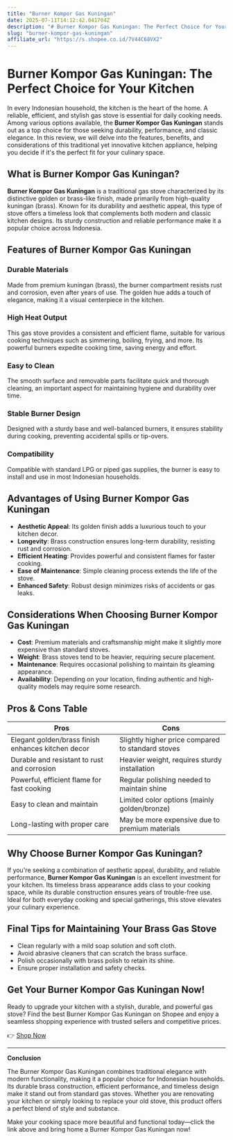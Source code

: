 ```yaml
---
title: "Burner Kompor Gas Kuningan"
date: 2025-07-11T14:12:42.041704Z
description: "# Burner Kompor Gas Kuningan: The Perfect Choice for Your Kitchen..."
slug: "burner-kompor-gas-kuningan"
affiliate_url: "https://s.shopee.co.id/7V44C68VX2"
---
```

# Burner Kompor Gas Kuningan: The Perfect Choice for Your Kitchen

In every Indonesian household, the kitchen is the heart of the home. A reliable, efficient, and stylish gas stove is essential for daily cooking needs. Among various options available, the **Burner Kompor Gas Kuningan** stands out as a top choice for those seeking durability, performance, and classic elegance. In this review, we will delve into the features, benefits, and considerations of this traditional yet innovative kitchen appliance, helping you decide if it's the perfect fit for your culinary space.

## What is Burner Kompor Gas Kuningan?

**Burner Kompor Gas Kuningan** is a traditional gas stove characterized by its distinctive golden or brass-like finish, made primarily from high-quality kuningan (brass). Known for its durability and aesthetic appeal, this type of stove offers a timeless look that complements both modern and classic kitchen designs. Its sturdy construction and reliable performance make it a popular choice across Indonesia.

## Features of Burner Kompor Gas Kuningan

### Durable Materials
Made from premium kuningan (brass), the burner compartment resists rust and corrosion, even after years of use. The golden hue adds a touch of elegance, making it a visual centerpiece in the kitchen.

### High Heat Output
This gas stove provides a consistent and efficient flame, suitable for various cooking techniques such as simmering, boiling, frying, and more. Its powerful burners expedite cooking time, saving energy and effort.

### Easy to Clean
The smooth surface and removable parts facilitate quick and thorough cleaning, an important aspect for maintaining hygiene and durability over time.

### Stable Burner Design
Designed with a sturdy base and well-balanced burners, it ensures stability during cooking, preventing accidental spills or tip-overs.

### Compatibility
Compatible with standard LPG or piped gas supplies, the burner is easy to install and use in most Indonesian households.

## Advantages of Using Burner Kompor Gas Kuningan

- **Aesthetic Appeal**: Its golden finish adds a luxurious touch to your kitchen decor.
- **Longevity**: Brass construction ensures long-term durability, resisting rust and corrosion.
- **Efficient Heating**: Provides powerful and consistent flames for faster cooking.
- **Ease of Maintenance**: Simple cleaning process extends the life of the stove.
- **Enhanced Safety**: Robust design minimizes risks of accidents or gas leaks.

## Considerations When Choosing Burner Kompor Gas Kuningan

- **Cost**: Premium materials and craftsmanship might make it slightly more expensive than standard stoves.
- **Weight**: Brass stoves tend to be heavier, requiring secure placement.
- **Maintenance**: Requires occasional polishing to maintain its gleaming appearance.
- **Availability**: Depending on your location, finding authentic and high-quality models may require some research.

## Pros & Cons Table

| Pros                                              | Cons                                               |
|---------------------------------------------------|----------------------------------------------------|
| Elegant golden/brass finish enhances kitchen decor | Slightly higher price compared to standard stoves  |
| Durable and resistant to rust and corrosion     | Heavier weight, requires sturdy installation     |
| Powerful, efficient flame for fast cooking       | Regular polishing needed to maintain shine     |
| Easy to clean and maintain                        | Limited color options (mainly golden/bronze)     |
| Long-lasting with proper care                     | May be more expensive due to premium materials  |

## Why Choose Burner Kompor Gas Kuningan?

If you're seeking a combination of aesthetic appeal, durability, and reliable performance, **Burner Kompor Gas Kuningan** is an excellent investment for your kitchen. Its timeless brass appearance adds class to your cooking space, while its durable construction ensures years of trouble-free use. Ideal for both everyday cooking and special gatherings, this stove elevates your culinary experience.

## Final Tips for Maintaining Your Brass Gas Stove

- Clean regularly with a mild soap solution and soft cloth.
- Avoid abrasive cleaners that can scratch the brass surface.
- Polish occasionally with brass polish to retain its shine.
- Ensure proper installation and safety checks.

## Get Your Burner Kompor Gas Kuningan Now!

Ready to upgrade your kitchen with a stylish, durable, and powerful gas stove? Find the best Burner Kompor Gas Kuningan on Shopee and enjoy a seamless shopping experience with trusted sellers and competitive prices.

👉 [Shop Now](https://s.shopee.co.id/7V44C68VX2)

---

**Conclusion**

The Burner Kompor Gas Kuningan combines traditional elegance with modern functionality, making it a popular choice for Indonesian households. Its durable brass construction, efficient performance, and timeless design make it stand out from standard gas stoves. Whether you are renovating your kitchen or simply looking to replace your old stove, this product offers a perfect blend of style and substance.

Make your cooking space more beautiful and functional today—click the link above and bring home a Burner Kompor Gas Kuningan now!
